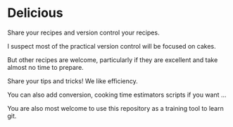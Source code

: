 # Delicious

Share your recipes and version control your recipes.  

I suspect most of the practical version control will be focused on cakes.  

But other recipes are welcome, particularly if they are excellent and take almost no time to prepare.

Share your tips and tricks! We like efficiency.  

You can also add conversion, cooking time estimators scripts if you want …  

You are also most welcome to use this repository as a training tool to learn git.   
